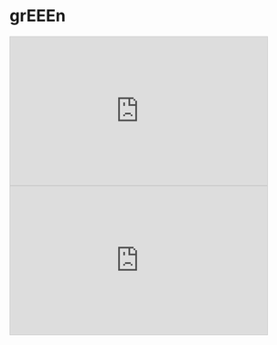 # grEEEn
<iframe width="450" height="260" style="border: 1px solid #cccccc;" src="https://thingspeak.com/channels/2149974/charts/1?bgcolor=%23ffffff&color=%23d62020&dynamic=true&api_key=5TQGBVEM7FR1IZ4Y&results=60&type=line&update=15"></iframe>

<iframe width="450" height="260" style="border: 1px solid #cccccc;" src="https://thingspeak.com/apps/plugins/518000"></iframe>

